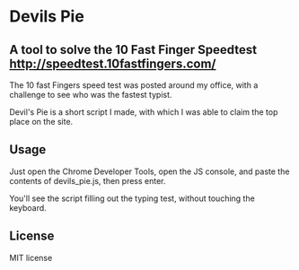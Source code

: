 # Devils Pie

## A tool to solve the 10 Fast Finger Speedtest http://speedtest.10fastfingers.com/ 

The 10 fast Fingers speed test was posted around my office, with a challenge to see who was the fastest typist.

Devil's Pie is a short script I made, with which I was able to claim the top place on the site. 

## Usage

Just open the Chrome Developer Tools, open the JS console, and paste the contents of devils_pie.js, then press enter.

You'll see the script filling out the typing test, without touching the keyboard. 

## License

MIT license
